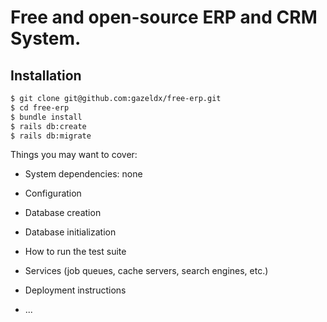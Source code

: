 # Free and open-source ERP and CRM System.

## Installation
~~~bash
$ git clone git@github.com:gazeldx/free-erp.git
$ cd free-erp
$ bundle install
$ rails db:create
$ rails db:migrate
~~~


Things you may want to cover:

* System dependencies: none

* Configuration

* Database creation

* Database initialization

* How to run the test suite

* Services (job queues, cache servers, search engines, etc.)

* Deployment instructions

* ...
